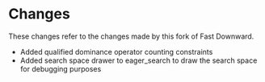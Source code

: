 # Changes

These changes refer to the changes made by this fork of Fast Downward.


- Added qualified dominance operator counting constraints
- Added search space drawer to eager_search to draw the search space for debugging purposes